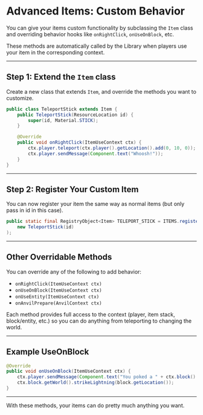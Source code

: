 # Advanced Items: Custom Behavior

You can give your items custom functionality by subclassing the `Item` class and overriding behavior hooks like `onRightClick`, `onUseOnBlock`, etc.

These methods are automatically called by the Library when players use your item in the corresponding context.

---

## Step 1: Extend the `Item` class

Create a new class that extends `Item`, and override the methods you want to customize.

```java
public class TeleportStick extends Item {
    public TeleportStick(ResourceLocation id) {
        super(id, Material.STICK);
    }

    @Override
    public void onRightClick(ItemUseContext ctx) {
        ctx.player.teleport(ctx.player().getLocation().add(0, 10, 0));
        ctx.player.sendMessage(Component.text("Whoosh!"));
    }
}
```

---

##  Step 2: Register Your Custom Item

You can now register your item the same way as normal items (but only pass in id in this case).

```java
public static final RegistryObject<Item> TELEPORT_STICK = ITEMS.register("teleport_stick", (name, id) ->
    new TeleportStick(id)
);
```

---

## Other Overridable Methods

You can override any of the following to add behavior:

- `onRightClick(ItemUseContext ctx)`
- `onUseOnBlock(ItemUseContext ctx)`
- `onUseEntity(ItemUseContext ctx)`
- `onAnvilPrepare(AnvilContext ctx)`

Each method provides full access to the context (player, item stack, block/entity, etc.) so you can do anything from teleporting to changing the world.

---

## Example UseOnBlock

```java
@Override
public void onUseOnBlock(ItemUseContext ctx) {
    ctx.player.sendMessage(Component.text("You poked a " + ctx.block().getType().name()));
    ctx.block.getWorld().strikeLightning(block.getLocation());
}
```

---

With these methods, your items can do pretty much anything you want.
